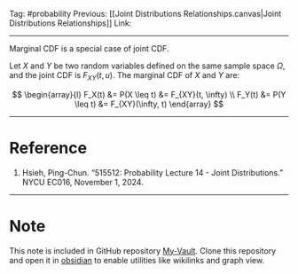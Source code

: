 Tag: #probability 
Previous: [[Joint Distributions Relationships.canvas|Joint Distributions Relationships]]
Link: 

---

Marginal CDF is a special case of joint CDF. 

Let $X$ and $Y$ be two random variables defined on the same sample space $\Omega$, and the joint CDF is $F_{XY}(t, u)$. The marginal CDF of $X$ and $Y$ are:

$$
\begin{array}{l}
	F_X(t) &= P(X \leq t) &= F_{XY}(t, \infty) \\
	F_Y(t) &= P(Y \leq t) &= F_{XY}(\infty, t)
\end{array}
$$

---

# Reference

1. Hsieh, Ping-Chun. “515512: Probability Lecture 14 - Joint Distributions.” NYCU EC016, November 1, 2024.

---

# Note

This note is included in GitHub repository [My-Vault](https://github.com/LittleD3092/My-Vault.git). Clone this repository and open it in [obsidian](https://obsidian.md/) to enable utilities like wikilinks and graph view.